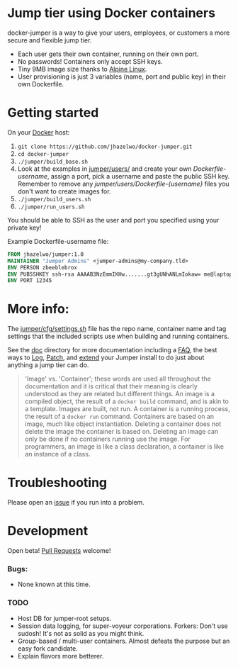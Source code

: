 # Jump tier using Docker containers

docker-jumper is a way to give your users, employees, or customers a
more secure and flexible jump tier.

* Each user gets their own container, running on their own port.
* No passwords! Containers only accept SSH keys.
* Tiny 9MB image size thanks to
[Alpine Linux](https://alpinelinux.org/).
* User provisioning is just 3 variables (name, port and public key) in
their own Dockerfile.

# Getting started

On your [Docker](https://www.docker.com/) host:

1. `git clone https://github.com/jhazelwo/docker-jumper.git`
1. `cd docker-jumper`
1. `./jumper/build_base.sh`
1. Look at the examples in [jumper/users/](jumper/users/) and create
your own _Dockerfile-username_, assign a port, pick a username and
paste the public SSH key. Remember to remove any
_jumper/users/Dockerfile-{username}_ files you don't want to create
images for.
1. `./jumper/build_users.sh`
1. `./jumper/run_users.sh`

You should be able to SSH as the user and port you specified using your
private key!

Example Dockerfile-username file:

```dockerfile
FROM jhazelwo/jumper:1.0
MAINTAINER "Jumper Admins" <jumper-admins@my-company.tld>
ENV PERSON zbeeblebrox
ENV PUBSSHKEY ssh-rsa AAAAB3NzEmmIKHw.......gt3gUNhANLmIokaw= me@laptop
ENV PORT 12345
```

# More info:

The [jumper/cfg/settings.sh](/jumper/cfg/settings.sh) file has the
repo name, container name and tag settings that the included scripts
use when building and running containers.

See the [doc](./doc/) directory for more documentation including a
[FAQ](doc/FAQ.md), the best ways to [Log](doc/LOGGING.md),
[Patch](doc/PATCHING.md), and [extend](doc/FLAVORS.md) your Jumper
install to do just about anything a jump tier can do.

> 'Image' vs. 'Container'; these words are used all throughout the
documentation and it is critical that their meaning is clearly
understood as they are related but different things. An image is a
compiled object, the result of a `docker build` command, and is akin to
a template. Images are built, not run. A container is a running process,
the result of a `docker run` command. Containers are based on an image,
much like object instantiation. Deleting a container does not delete
the image the container is based on. Deleting an image can only be done
if no containers running use the image. For programmers, an image is
like a class declaration, a container is like an instance of a class.

# Troubleshooting

Please open an
[issue](https://github.com/jhazelwo/docker-jumper/issues) if you run
into a problem.

# Development

Open beta!
[Pull Requests](https://github.com/jhazelwo/docker-jumper/pulls)
welcome!

### Bugs:

* None known at this time.

### TODO

* Host DB for jumper-root setups.
* Session data logging, for super-voyeur corporations. Forkers: Don't
use sudosh! It's not as solid as you might think.
* Group-based / multi-user containers. Almost defeats the purpose but
an easy fork candidate.
* Explain flavors more betterer.
